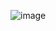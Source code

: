 ![image](https://github.com/mhmtbsrglu/astro-valorant-api/assets/99546413/60bc9db3-5470-4cbc-b549-cb53059a68aa)
